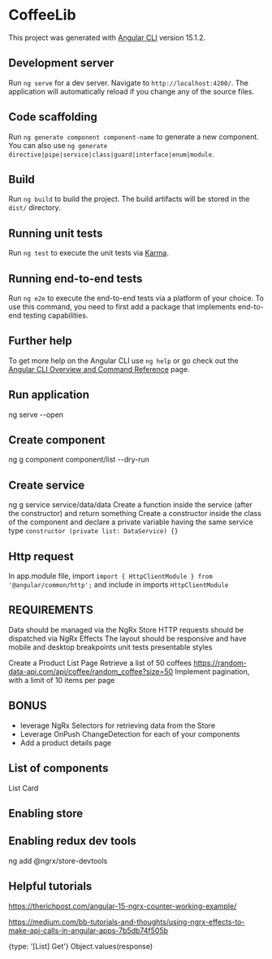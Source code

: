 # CoffeeLib

This project was generated with [Angular CLI](https://github.com/angular/angular-cli) version 15.1.2.

## Development server

Run `ng serve` for a dev server. Navigate to `http://localhost:4200/`. The application will automatically reload if you change any of the source files.

## Code scaffolding

Run `ng generate component component-name` to generate a new component. You can also use `ng generate directive|pipe|service|class|guard|interface|enum|module`.

## Build

Run `ng build` to build the project. The build artifacts will be stored in the `dist/` directory.

## Running unit tests

Run `ng test` to execute the unit tests via [Karma](https://karma-runner.github.io).

## Running end-to-end tests

Run `ng e2e` to execute the end-to-end tests via a platform of your choice. To use this command, you need to first add a package that implements end-to-end testing capabilities.

## Further help

To get more help on the Angular CLI use `ng help` or go check out the [Angular CLI Overview and Command Reference](https://angular.io/cli) page.

## Run application
ng serve --open

## Create component
ng g component component/list --dry-run

## Create service
ng g service service/data/data
Create a function inside the service (after the constructor) and return something
Create a constructor inside the class of the component and declare a private variable having the same service type `constructor (private list: DataService) {}`

## Http request
In app.module file, import `import { HttpClientModule } from '@angular/common/http';` and include in imports `HttpClientModule`

## REQUIREMENTS
Data should be managed via the NgRx Store
HTTP requests should be dispatched via NgRx Effects
The layout should be responsive and have mobile and desktop breakpoints
unit tests
presentable styles

Create a Product List Page
Retrieve a list of 50 coffees https://random-data-api.com/api/coffee/random_coffee?size=50
Implement pagination, with a limit of 10 items per page

## BONUS
- leverage NgRx Selectors for retrieving data from the Store
- Leverage OnPush ChangeDetection for each of your components
- Add a product details page

## List of components
List
Card

## Enabling store

## Enabling redux dev tools
ng add @ngrx/store-devtools

## Helpful tutorials
https://therichpost.com/angular-15-ngrx-counter-working-example/

https://medium.com/bb-tutorials-and-thoughts/using-ngrx-effects-to-make-api-calls-in-angular-apps-7b5db74f505b


{type: '[List] Get'}
Object.values(response)